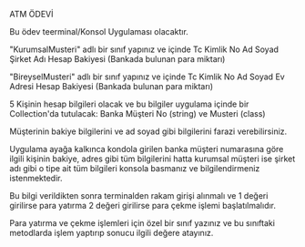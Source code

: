 ATM ÖDEVİ

Bu ödev teerminal/Konsol Uygulaması olacaktır.

"KurumsalMusteri" adlı bir sınıf yapınız ve içinde
    Tc Kimlik No
    Ad Soyad
    Şirket Adı
    Hesap Bakiyesi (Bankada bulunan para miktarı)

"BireyselMusteri" adlı bir sınıf yapınız ve içinde
    Tc Kimlik No
    Ad Soyad
    Ev Adresi
    Hesap Bakiyesi (Bankada bulunan para miktarı)

5 Kişinin hesap bilgileri olacak ve bu bilgiler uygulama içinde bir Collection'da tutulacak:
    Banka Müşteri No (string) ve Musteri (class) 

Müşterinin bakiye bilgilerini ve ad soyad gibi bilgilerini farazi verebilirsiniz.

Uygulama ayağa kalkınca kondola girilen banka müşteri numarasına göre ilgili kişinin bakiye, adres gibi tüm bilgilerini 
hatta kurumsal müşteri ise şirket adı gibi o tipe ait tüm bilgileri konsola basmanız ve bilgilendirmeniz istenmektedir.

Bu bilgi verildikten sonra terminalden rakam girişi alınmalı ve 
1 değeri girilirse para yatırma 2 değeri girilirse para çekme işlemi başlatılmalıdır.

Para yatırma ve çekme işlemleri için özel bir sınıf yazınız ve bu sınıftaki metodlarda işlem yaptırıp sonucu ilgili değere atayınız.
